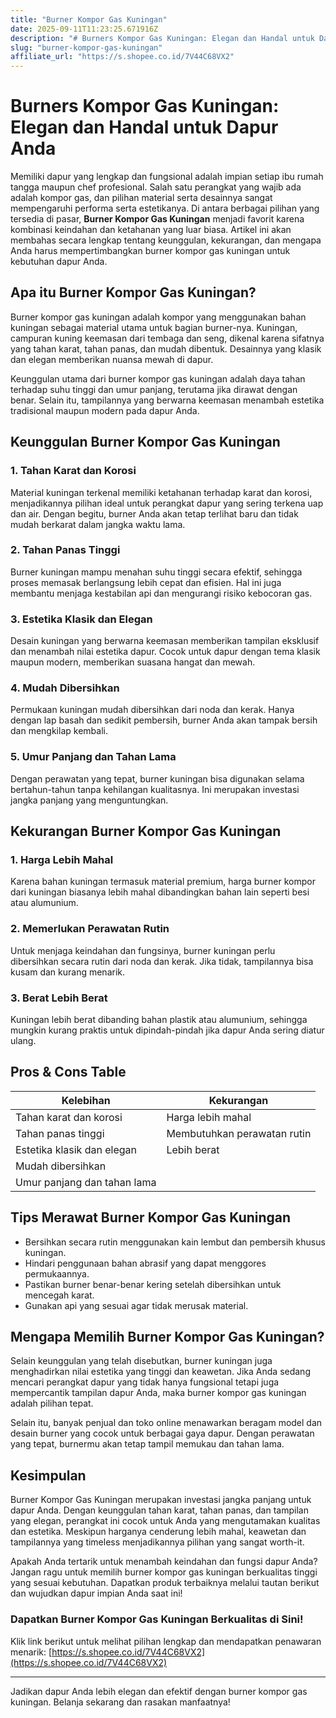 ```yaml
---
title: "Burner Kompor Gas Kuningan"
date: 2025-09-11T11:23:25.671916Z
description: "# Burners Kompor Gas Kuningan: Elegan dan Handal untuk Dapur Anda..."
slug: "burner-kompor-gas-kuningan"
affiliate_url: "https://s.shopee.co.id/7V44C68VX2"
---
```

# Burners Kompor Gas Kuningan: Elegan dan Handal untuk Dapur Anda

Memiliki dapur yang lengkap dan fungsional adalah impian setiap ibu rumah tangga maupun chef profesional. Salah satu perangkat yang wajib ada adalah kompor gas, dan pilihan material serta desainnya sangat mempengaruhi performa serta estetikanya. Di antara berbagai pilihan yang tersedia di pasar, **Burner Kompor Gas Kuningan** menjadi favorit karena kombinasi keindahan dan ketahanan yang luar biasa. Artikel ini akan membahas secara lengkap tentang keunggulan, kekurangan, dan mengapa Anda harus mempertimbangkan burner kompor gas kuningan untuk kebutuhan dapur Anda.

## Apa itu Burner Kompor Gas Kuningan?

Burner kompor gas kuningan adalah kompor yang menggunakan bahan kuningan sebagai material utama untuk bagian burner-nya. Kuningan, campuran kuning keemasan dari tembaga dan seng, dikenal karena sifatnya yang tahan karat, tahan panas, dan mudah dibentuk. Desainnya yang klasik dan elegan memberikan nuansa mewah di dapur.

Keunggulan utama dari burner kompor gas kuningan adalah daya tahan terhadap suhu tinggi dan umur panjang, terutama jika dirawat dengan benar. Selain itu, tampilannya yang berwarna keemasan menambah estetika tradisional maupun modern pada dapur Anda.

## Keunggulan Burner Kompor Gas Kuningan

### 1. Tahan Karat dan Korosi

Material kuningan terkenal memiliki ketahanan terhadap karat dan korosi, menjadikannya pilihan ideal untuk perangkat dapur yang sering terkena uap dan air. Dengan begitu, burner Anda akan tetap terlihat baru dan tidak mudah berkarat dalam jangka waktu lama.

### 2. Tahan Panas Tinggi

Burner kuningan mampu menahan suhu tinggi secara efektif, sehingga proses memasak berlangsung lebih cepat dan efisien. Hal ini juga membantu menjaga kestabilan api dan mengurangi risiko kebocoran gas.

### 3. Estetika Klasik dan Elegan

Desain kuningan yang berwarna keemasan memberikan tampilan eksklusif dan menambah nilai estetika dapur. Cocok untuk dapur dengan tema klasik maupun modern, memberikan suasana hangat dan mewah.

### 4. Mudah Dibersihkan

Permukaan kuningan mudah dibersihkan dari noda dan kerak. Hanya dengan lap basah dan sedikit pembersih, burner Anda akan tampak bersih dan mengkilap kembali.

### 5. Umur Panjang dan Tahan Lama

Dengan perawatan yang tepat, burner kuningan bisa digunakan selama bertahun-tahun tanpa kehilangan kualitasnya. Ini merupakan investasi jangka panjang yang menguntungkan.

## Kekurangan Burner Kompor Gas Kuningan

### 1. Harga Lebih Mahal

Karena bahan kuningan termasuk material premium, harga burner kompor dari kuningan biasanya lebih mahal dibandingkan bahan lain seperti besi atau alumunium.

### 2. Memerlukan Perawatan Rutin

Untuk menjaga keindahan dan fungsinya, burner kuningan perlu dibersihkan secara rutin dari noda dan kerak. Jika tidak, tampilannya bisa kusam dan kurang menarik.

### 3. Berat Lebih Berat

Kuningan lebih berat dibanding bahan plastik atau alumunium, sehingga mungkin kurang praktis untuk dipindah-pindah jika dapur Anda sering diatur ulang.

## Pros & Cons Table

| **Kelebihan**                       | **Kekurangan**                     |
|-------------------------------------|-----------------------------------|
| Tahan karat dan korosi            | Harga lebih mahal               |
| Tahan panas tinggi                | Membutuhkan perawatan rutin     |
| Estetika klasik dan elegan        | Lebih berat                     |
| Mudah dibersihkan                |                                  |
| Umur panjang dan tahan lama       |                                  |

## Tips Merawat Burner Kompor Gas Kuningan

- Bersihkan secara rutin menggunakan kain lembut dan pembersih khusus kuningan.
- Hindari penggunaan bahan abrasif yang dapat menggores permukaannya.
- Pastikan burner benar-benar kering setelah dibersihkan untuk mencegah karat.
- Gunakan api yang sesuai agar tidak merusak material.

## Mengapa Memilih Burner Kompor Gas Kuningan?

Selain keunggulan yang telah disebutkan, burner kuningan juga menghadirkan nilai estetika yang tinggi dan keawetan. Jika Anda sedang mencari perangkat dapur yang tidak hanya fungsional tetapi juga mempercantik tampilan dapur Anda, maka burner kompor gas kuningan adalah pilihan tepat.

Selain itu, banyak penjual dan toko online menawarkan beragam model dan desain burner yang cocok untuk berbagai gaya dapur. Dengan perawatan yang tepat, burnermu akan tetap tampil memukau dan tahan lama.

## Kesimpulan

Burner Kompor Gas Kuningan merupakan investasi jangka panjang untuk dapur Anda. Dengan keunggulan tahan karat, tahan panas, dan tampilan yang elegan, perangkat ini cocok untuk Anda yang mengutamakan kualitas dan estetika. Meskipun harganya cenderung lebih mahal, keawetan dan tampilannya yang timeless menjadikannya pilihan yang sangat worth-it.

Apakah Anda tertarik untuk menambah keindahan dan fungsi dapur Anda? Jangan ragu untuk memilih burner kompor gas kuningan berkualitas tinggi yang sesuai kebutuhan. Dapatkan produk terbaiknya melalui tautan berikut dan wujudkan dapur impian Anda saat ini!

### **Dapatkan Burner Kompor Gas Kuningan Berkualitas di Sini!**

Klik link berikut untuk melihat pilihan lengkap dan mendapatkan penawaran menarik: [https://s.shopee.co.id/7V44C68VX2](https://s.shopee.co.id/7V44C68VX2)

---

Jadikan dapur Anda lebih elegan dan efektif dengan burner kompor gas kuningan. Belanja sekarang dan rasakan manfaatnya!